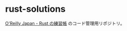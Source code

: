 # rust-solutions

[O'Reilly Japan - Rust の練習帳](https://www.oreilly.co.jp//books/9784814400584/) のコード管理用リポジトリ。

